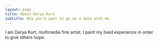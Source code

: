 ```yaml
---
layout: page
title: About Derya Kurt
subtitle: Why you'd want to go on a date with me
---
```


I am Derya Kurt, multimedia fine artist. I paint my lived experience in order to give others hope.
